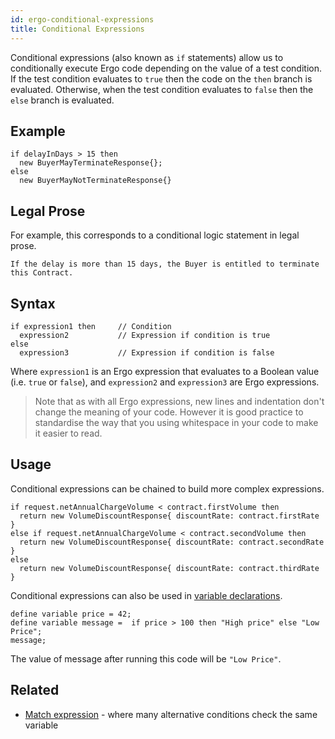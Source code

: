 ```yaml
---
id: ergo-conditional-expressions
title: Conditional Expressions
---
```


Conditional expressions (also known as `if` statements) allow us to
conditionally execute Ergo code depending on the value of a test
condition. If the test condition evaluates to `true` then the code on
the `then` branch is evaluated. Otherwise, when the test condition
evaluates to `false` then the `else` branch is evaluated.

Example
-------

``` {.sourceCode .js}
if delayInDays > 15 then
  new BuyerMayTerminateResponse{};
else 
  new BuyerMayNotTerminateResponse{}
```

Legal Prose
-----------

For example, this corresponds to a conditional logic statement in legal
prose.

    If the delay is more than 15 days, the Buyer is entitled to terminate this Contract.

Syntax
------

    if expression1 then     // Condition
      expression2           // Expression if condition is true
    else
      expression3           // Expression if condition is false

Where `expression1` is an Ergo expression that evaluates to a Boolean
value (i.e. `true` or `false`), and `expression2` and `expression3` are
Ergo expressions.

> Note that as with all Ergo expressions, new lines and indentation
> don't change the meaning of your code. However it is good practice to
> standardise the way that you using whitespace in your code to make it
> easier to read.

Usage
-----

Conditional expressions can be chained to build more complex
expressions.

``` {.sourceCode .js}
if request.netAnnualChargeVolume < contract.firstVolume then
  return new VolumeDiscountResponse{ discountRate: contract.firstRate }
else if request.netAnnualChargeVolume < contract.secondVolume then 
  return new VolumeDiscountResponse{ discountRate: contract.secondRate }
else 
  return new VolumeDiscountResponse{ discountRate: contract.thirdRate }
```

Conditional expressions can also be used in [variable declarations](ergo-variable-declarations.md).

``` {.sourceCode .js}
define variable price = 42;
define variable message =  if price > 100 then "High price" else "Low Price";
message;
```

The value of message after running this code will be `"Low Price"`.

Related
-------

-   [Match expression](ergo-match-expressions.md) - where many
    alternative conditions check the same variable
